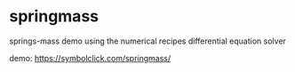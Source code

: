 springmass
==========

springs-mass demo using the numerical recipes differential equation solver

demo: https://symbolclick.com/springmass/
